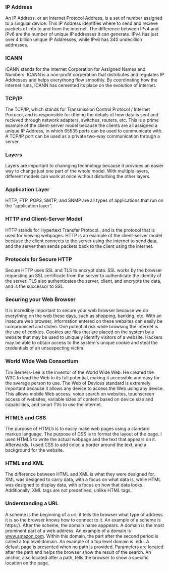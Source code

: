 ### IP Address
An IP Address, or an Internet Protocol Address, is a set of number assigned to a singular device. This IP Address identifies where to send and recieve packets of info to and from the internet. The difference between IPv4 and IPv6 are the number of unique IP addresses it can generate. IPv4 has just over 4 billion unique IP Addresses, while IPv6 has 340 undecillion addresses. 
### ICANN
ICANN stands for the Internet Corporation for Assigned Names and Numbers. ICANN is a non-profit corperation that distributes and regulates IP Addresses and helps everythong flow smoothly. By coordinating how the internet runs, ICANN has cemented its place on the evolution of internet.
### TCP/IP
The TCP/IP, which stands for Transmission Control Protocol / Internet Protocol, and is responsible for dfining the details of how data is sent and recieved through network adapters, switches, routers, etc. This is a prime example of the client-server model because the clients are all assigned a unique IP Address, in which 65535 ports can be used to communicate with. A TCP/IP port can be used as a private two-way communication through a server. 
### Layers
Layers are important to channging technology because it provides an easier way to change just one part of the whole model. With multiple layers, different models can work at once without disturbing the other layers.
### Application Layer
HTTP, FTP, POP3, SMTP, and SNMP are all types of applications that run on the "application layer". 
### HTTP and Client-Server Model
HTTP stands for Hypertext Transfer Protocol., and is the protocol that is used for viewing webpages. HTTP is an example of the client-server model because the client connects to the server using the internet to send data, and the server then sends packets back to the client using the internet. 
### Protocols for Secure HTTP
Secure HTTP uses SSL and TLS to encrypt data. SSL works by the browser requesting an SSL certificate from the server to authenticate the identity of the server. TLS also authenticates the server, client, and encrypts the data, and is the successor to SSL.
### Securing your Web Browser
It is incredibly important to secure your web browser because we do everything on the web these days, such as shopping, banking, etc. With an insecure web browser, information entered on these websites can easily be compromised and stolen. One potential risk while browsing the internet is the use of cookies. Cookies are files that are placed on the system by a website that may be used to uniquely identify visitors of a website. Hackers may be able to obtain access to the system's unique cookie and steal the credentials of an unsuspecting victim. 
### World Wide Web Consortium
Tim Berners-Lee is the inventor of the World Wide Web. He created the W3C to lead the Web to its full potential, making it accessible and easy for the average person to use. The Web of Devices standard is extremely important because it allows any device to access the Web using any device. This allows mobile Web access, voice search on websites, touchscreen access of websites, variable sizes of content based on device size and capabilities, and smart TVs to use the internet.
### HTML5 and CSS
The purpose of HTML5 is to easily make web pages using a standard markup language. The purpose of CSS is to format the layout of the page. I used HTML5 to write the actual webpage and the text that appears on it. Afterwards, I used CSS to add color, a border around the text, and a background for the website. 
### HTML and XML 
The difference between HTML and XML is what they were designed for. XML was designed to carry data, with a focus on what data is, while HTML was designed to display data, with a focus on how that data looks. Additionally, XML tags are not predefined, unlike HTML tags.
### Understanding a URL
A scheme is the beginning of a url; it tells the browser what type of address it is so the browser knows how to connect to it. An example of a scheme is https://. After the scheme, the domain name apppears. A domain is the most prominent part of a web address. An example of a domain is www.amazon.com. Within this domain, the part after the second period is called a top level domain. An example of a top level domain is .edu. A default page is presented when no path is provided. Parameters are located after the path and helps the browser show the result of the search. An anchor, also located after a path, tells the browser to show a specific location on the page.
